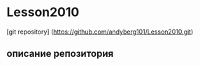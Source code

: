 # Lesson2010

[git repository] (https://github.com/andyberg101/Lesson2010.git)

## описание репозитория